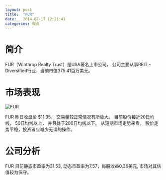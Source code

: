 ```yaml
---
layout: post
title:  "FUR"
date:   2014-02-17 12:21:41
categories: 观点
---
```


# 简介
FUR（Winthrop Realty Trust）是USA著名上市公司，
公司主要从事REIT - Diversified行业，当前市值375.41百万美元。

# 市场表现

![FUR](http://finviz.com/chart.ashx?t=FUR&ty=c&ta=1&p=d&s=l)

FUR 昨日收盘价 $11.35，
交易量较正常情况有所放大。
目前股价接近20日均线，
50日均线以上，
并且处于200日均线以下。
从短期市场走势来看，
股价走势平稳，投资者应减少无谓的操作。

# 公司分析
FUR 目前静态市盈率为31.53, 动态市盈率为7.57，每股收益0.36美元,
市场对其估值较为保守。
